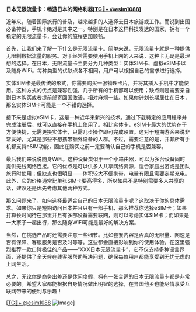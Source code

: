 **日本无限流量卡：畅游日本的网络利器[[TG💪+ @esim1088](https://t.me/s/esim1088)]**

近年来，随着国际旅行的普及，越来越多的人选择去日本旅游或工作。而说到出国必备神器，手机卡绝对是其中之一。特别是在日本这样科技发达的国家，拥有一个稳定的无限流量卡，会让你的旅程更加顺畅。

首先，让我们来了解一下什么是无限流量卡。简单来说，无限流量卡就是一种提供无限制数据流量的服务。对于经常需要使用手机上网的人来说，这种卡无疑是最理想的选择。在日本，无限流量卡主要分为几种类型：实体SIM卡、虚拟eSIM卡以及随身WiFi。每种类型的优缺点各不相同，用户可以根据自己的需求进行选择。

实体SIM卡是最传统的形式，你需要购买一张物理卡片，并将其插入手机中才能使用。这种方式的优点是兼容性强，几乎所有的手机都可以使用；缺点则是需要亲自到日本购买或者提前邮寄回国激活，相对麻烦一些。如果你计划长期居住在日本，那么实体SIM卡可能是一个不错的选择。

接下来是虚拟eSIM卡，这是一种近年来新兴的技术。通过下载特定的应用程序并完成注册后，就可以直接在手机上使用了。相比实体卡，eSIM卡最大的优势在于方便快捷，无需更换实体卡，只需几步操作即可完成设置。这对于短期游客来说非常友好，尤其是那些不想携带额外设备的人群。不过，需要注意的是，并非所有手机都支持eSIM功能，因此在购买之前一定要确认自己的手机是否兼容。

最后我们来说说随身WiFi。这种设备类似于一个小路由器，可以为多台设备同时提供无线网络连接。它的优点是可以供多人共享网络资源，适合家庭出游或是团队旅行时使用；但缺点也很明显——体积较大不便携带，电量有限且需要定期充电。此外，它的价格通常比单张SIM卡要高得多，所以如果不是特别需要多人共享的话，建议还是优先考虑其他两种方式。

那么问题来了，如何选择最适合自己的日本无限流量卡呢？这取决于你的具体需求。如果你只是短期访问日本并且只有一部手机，那么推荐你选择eSIM卡；如果打算长时间待在那里并且有多部设备需要联网，则可以考虑实体SIM卡；而如果是一大家子一起出行，那么随身WiFi可能是最好的解决方案。

当然，在挑选产品时还需要注意一些细节。比如套餐内容是否真的无限量、网速是否有保障、客服服务是否及时等等。这些都会直接影响到你的使用体验。在这里强烈推荐一款口碑极佳的产品——“XXX日本无限流量卡”，它不仅支持多种语言界面，还提供了全天候在线客服帮助解决问题，确保每位用户都能享受到无忧无虑的上网生活。

总之，无论你是商务出差还是休闲度假，拥有一张合适的日本无限流量卡都是非常必要的。希望大家都能根据自身情况做出明智的选择，在异国他乡也能尽情享受互联网带来的便利与乐趣！

[[TG💪+ @esim1088](https://t.me/s/esim1088) ![Image](https://i.postimg.cc/4NQfJmqS/Snipaste-2025-05-13-00-14-12.png)]